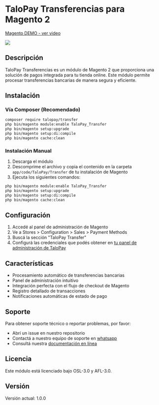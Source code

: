 # TaloPay Transferencias para Magento 2

<div>
    <a href="https://www.loom.com/share/e430904662b440c48c5804761d1c8a75">
      <p>Magento DEMO - ver video</p>
    </a>
    <a href="https://www.loom.com/share/e430904662b440c48c5804761d1c8a75">
      <img style="max-width:600px;" src="https://cdn.loom.com/sessions/thumbnails/e430904662b440c48c5804761d1c8a75-debf02ffdf2dac47-full-play.gif">
    </a>
  </div>

## Descripción

TaloPay Transferencias es un módulo de Magento 2 que proporciona una solución de pagos integrada para tu tienda online. Este módulo permite procesar transferencias bancarias de manera segura y eficiente.

## Instalación

### Vía Composer (Recomendado)

```bash
composer require talopay/transfer
php bin/magento module:enable TaloPay_Transfer
php bin/magento setup:upgrade
php bin/magento setup:di:compile
php bin/magento cache:clean
```

### Instalación Manual

1. Descarga el módulo
2. Descomprime el archivo y copia el contenido en la carpeta `app/code/TaloPay/Transfer` de tu instalación de Magento
3. Ejecuta los siguientes comandos:

```bash
php bin/magento module:enable TaloPay_Transfer
php bin/magento setup:upgrade
php bin/magento setup:di:compile
php bin/magento cache:clean
```

## Configuración

1. Accedé al panel de administración de Magento
2. Ve a Stores > Configuration > Sales > Payment Methods
3. Buscá la sección "TaloPay Transfer"
4. Configurá las credenciales que podés obtener en [tu panel de administración de TaloPay](https://app.talo.com.ar/payment-methods/transfer/plugins/magento)

## Características

-   Procesamiento automático de transferencias bancarias
-   Panel de administración intuitivo
-   Integración perfecta con el flujo de checkout de Magento
-   Registro detallado de transacciones
-   Notificaciones automáticas de estado de pago

## Soporte

Para obtener soporte técnico o reportar problemas, por favor:

-   Abrí un issue en nuestro repositorio
-   Contactá a nuestro equipo de soporte en [whatsapp](https://wa.me/5491133711752)
-   Consultá nuestra [documentación en línea](https://docs.talo.com.ar/)

## Licencia

Este módulo está licenciado bajo OSL-3.0 y AFL-3.0.

## Versión

Versión actual: 1.0.0
